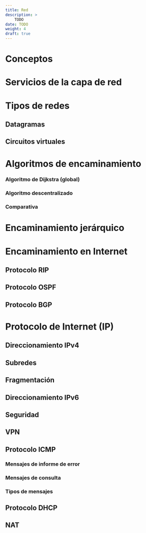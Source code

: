 ```yaml
---
title: Red
description: >
    TODO
date: TODO
weight: 4
draft: true
---
```


# Conceptos
# Servicios de la capa de red

# Tipos de redes
## Datagramas
## Circuitos virtuales

# Algoritmos de encaminamiento
### Algoritmo de Dijkstra (global)
### Algoritmo descentralizado
### Comparativa

# Encaminamiento jerárquico
# Encaminamiento en Internet
## Protocolo RIP
## Protocolo OSPF
## Protocolo BGP

# Protocolo de Internet (IP)
## Direccionamiento IPv4
## Subredes
## Fragmentación
## Direccionamiento IPv6

## Seguridad
## VPN
## Protocolo ICMP
### Mensajes de informe de error
### Mensajes de consulta
### Tipos de mensajes
## Protocolo DHCP
## NAT

